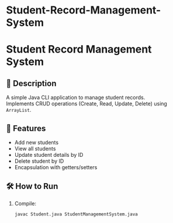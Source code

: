 # Student-Record-Management-System

# Student Record Management System 

## 📌 Description
A simple Java CLI application to manage student records.  
Implements CRUD operations (Create, Read, Update, Delete) using `ArrayList`.  

## 🚀 Features
- Add new students
- View all students
- Update student details by ID
- Delete student by ID
- Encapsulation with getters/setters

## 🛠 How to Run
1. Compile:
   ```bash
   javac Student.java StudentManagementSystem.java
